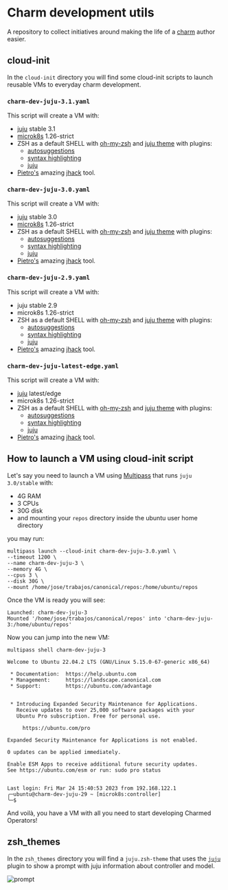# Charm development utils

A repository to collect initiatives around making the life of a [charm](https://juju.is/docs/sdk) author easier.

## cloud-init

In the `cloud-init` directory you will find some cloud-init scripts to launch reusable VMs to everyday charm development.


### `charm-dev-juju-3.1.yaml`

This script will create a VM with:

- [juju](https://juju.is) stable 3.1
- [microk8s](https://juju.is/docs/sdk) 1.26-strict
- ZSH as a default SHELL with [oh-my-zsh](https://ohmyz.sh/) and [juju theme](https://github.com/Abuelodelanada/charm-dev-utils/blob/main/zsh_themes/juju.zsh-theme) with plugins:
  - [autosuggestions](https://github.com/zsh-users/zsh-autosuggestions)
  - [syntax highlighting](https://github.com/zsh-users/zsh-syntax-highlighting)
  - [juju](https://github.com/ohmyzsh/ohmyzsh/tree/master/plugins/juju)
- [Pietro's](https://github.com/PietroPasotti/) amazing [jhack](https://github.com/PietroPasotti/jhack) tool.


### `charm-dev-juju-3.0.yaml`

This script will create a VM with:

- [juju](https://juju.is) stable 3.0
- [microk8s](https://juju.is/docs/sdk) 1.26-strict
- ZSH as a default SHELL with [oh-my-zsh](https://ohmyz.sh/) and [juju theme](https://github.com/Abuelodelanada/charm-dev-utils/blob/main/zsh_themes/juju.zsh-theme) with plugins:
  - [autosuggestions](https://github.com/zsh-users/zsh-autosuggestions)
  - [syntax highlighting](https://github.com/zsh-users/zsh-syntax-highlighting)
  - [juju](https://github.com/ohmyzsh/ohmyzsh/tree/master/plugins/juju)
- [Pietro's](https://github.com/PietroPasotti/) amazing [jhack](https://github.com/PietroPasotti/jhack) tool.


### `charm-dev-juju-2.9.yaml`

This script will create a VM with:

- juju stable 2.9
- microk8s 1.26-strict
- ZSH as a default SHELL with [oh-my-zsh](https://ohmyz.sh/) and [juju theme](https://github.com/Abuelodelanada/charm-dev-utils/blob/main/zsh_themes/juju.zsh-theme) with plugins:
  - [autosuggestions](https://github.com/zsh-users/zsh-autosuggestions)
  - [syntax highlighting](https://github.com/zsh-users/zsh-syntax-highlighting)
  - [juju](https://github.com/ohmyzsh/ohmyzsh/tree/master/plugins/juju)
- [Pietro's](https://github.com/PietroPasotti/) amazing [jhack](https://github.com/PietroPasotti/jhack) tool.


### `charm-dev-juju-latest-edge.yaml`

This script will create a VM with:

- [juju](https://juju.is) latest/edge
- microk8s 1.26-strict
- ZSH as a default SHELL with [oh-my-zsh](https://ohmyz.sh/) and [juju theme](https://github.com/Abuelodelanada/charm-dev-utils/blob/main/zsh_themes/juju.zsh-theme) with plugins:
  - [autosuggestions](https://github.com/zsh-users/zsh-autosuggestions)
  - [syntax highlighting](https://github.com/zsh-users/zsh-syntax-highlighting)
  - [juju](https://github.com/ohmyzsh/ohmyzsh/tree/master/plugins/juju)
- [Pietro's](https://github.com/PietroPasotti/) amazing [jhack](https://github.com/PietroPasotti/jhack) tool.



## How to launch a VM using cloud-init script

Let's say you need to launch a VM using [Multipass](https://multipass.run/) that runs `juju 3.0/stable` with:

- 4G RAM
- 3 CPUs
- 30G disk
- and mounting your `repos` directory inside the ubuntu user home directory

you may run:

```shell
multipass launch --cloud-init charm-dev-juju-3.0.yaml \
--timeout 1200 \
--name charm-dev-juju-3 \
--memory 4G \
--cpus 3 \
--disk 30G \
--mount /home/jose/trabajos/canonical/repos:/home/ubuntu/repos
```

Once the VM is ready you will see:

```
Launched: charm-dev-juju-3
Mounted '/home/jose/trabajos/canonical/repos' into 'charm-dev-juju-3:/home/ubuntu/repos'
```

Now you can jump into the new VM:

```shell
multipass shell charm-dev-juju-3
```

```shell
Welcome to Ubuntu 22.04.2 LTS (GNU/Linux 5.15.0-67-generic x86_64)

 * Documentation:  https://help.ubuntu.com
 * Management:     https://landscape.canonical.com
 * Support:        https://ubuntu.com/advantage


 * Introducing Expanded Security Maintenance for Applications.
   Receive updates to over 25,000 software packages with your
   Ubuntu Pro subscription. Free for personal use.

     https://ubuntu.com/pro

Expanded Security Maintenance for Applications is not enabled.

0 updates can be applied immediately.

Enable ESM Apps to receive additional future security updates.
See https://ubuntu.com/esm or run: sudo pro status


Last login: Fri Mar 24 15:40:53 2023 from 192.168.122.1
╭─ubuntu@charm-dev-juju-29 ~ [microk8s:controller]
╰─$ 
```

And voilà, you have a VM with all you need to start developing Charmed Operators!


## zsh_themes

In the `zsh_themes` directory you will find a `juju.zsh-theme` that uses the [`juju`](https://github.com/ohmyzsh/ohmyzsh/tree/master/plugins/juju) plugin to show a prompt with juju information about controller and model.

![prompt](https://user-images.githubusercontent.com/939888/227611569-23372d45-0963-4e2e-98da-8109e2dcbd8f.png)
